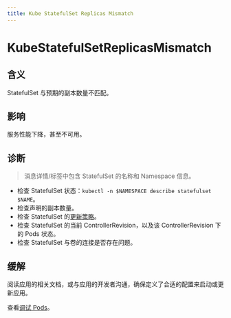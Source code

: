 ```yaml
---
title: Kube StatefulSet Replicas Mismatch
---
```


# KubeStatefulSetReplicasMismatch

## 含义

StatefulSet 与预期的副本数量不匹配。

## 影响

服务性能下降，甚至不可用。

## 诊断

> 消息详情/标签中包含 StatefulSet 的名称和 Namespace 信息。

- 检查 StatefulSet 状态：`kubectl -n $NAMESPACE describe statefulset $NAME`。
- 检查声明的副本数量。
- 检查 StatefulSet 的[更新策略](https://kubernetes.io/zh-cn/docs/concepts/workloads/controllers/statefulset/#update-strategies)。
- 检查 StatefulSet 的当前 ControllerRevision，以及该 ControllerRevision 下的 Pods 状态。
- 检查 StatefulSet 与卷的连接是否存在问题。

## 缓解

阅读应用的相关文档，或与应用的开发者沟通，确保定义了合适的配置来启动或更新应用。  

查看[调试 Pods](https://kubernetes.io/zh-cn/docs/tasks/debug/debug-application/debug-pods/)。